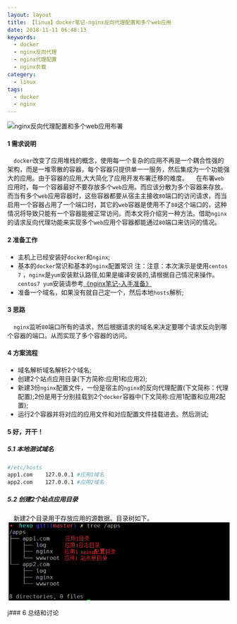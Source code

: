 ```yaml
---
layout: layout
title: 【linux】docker笔记-nginx反向代理配置和多个web应用
date: 2018-11-11 06:48:13
keywords: 
  - docker
  - nginx反向代理
  - nginx代理配置
  - nginx负载
categery: 
  - linux
tags:
  - docker
  - nginx
---
```

![nginx反向代理配置和多个web应用布署
](/images/docker和nginx反向代理.png)
<!--more-->

#### 1 需求说明
   &emsp;`docker`改变了应用堆栈的概念，使用每一个复杂的应用不再是一个耦合性强的架构，而是一堆零散的容器，每个容器只提供单一一服务，然后集成为一个功能强大的应用。由于容器的应用,大大简化了应用开发布署迁移的难度。
   &emsp;在布署`web`应用时，每一个容器最好不要存放多个`web`应用。而应该分散为多个容器来存放。而当有多个`web`应用容器时，这些容器都要从宿主主接收`80`端口的访问请求，而当启用一个容器占用了一个端口时，其它的`web`容器是使用不了`80`这个端口的，这种情况将导致只能有一个容器能被正常访问。而本文将介绍另一种方法。借助`nginx`的请求反向代理功能来实现多个`web`应用个容器都能通过`80`端口来访问的情况。

#### 2 准备工作
* 主机上已经安装好`docker`和`nginx`;
* 基本的`docker`常识和基本的`nginx`配置常识
注：注意：本次演示是使用`centos 7` ，`nginx`是`yum`安装默认路径,如果是编译安装的,请根据自己情况来操作。`centos7 yum`安装请参考[《nginx笔记-入手准备》](/2018/11/09/【linux】nginx笔记-入手准备/)
* 准备一个域名，如果没有就自己定一个，然后本地`hosts`解析;

#### 3 思路
  &emsp;`nginx`监听`80`端口所有的请求，然后根据请求的域名来决定要哪个请求反向到哪个容器的端口。从而实现了多个容器的访问。

#### 4 方案流程
-  域名解析域名解析2个域名;
-  创建2个站点应用目录(下方简称:应用1和应用2);
-  新建3份`nginx`配置文件，一份是宿主的`nginx`的反向代理配置(下文简称：代理配置);2份是用于分别挂载到2个`docker`容器中(下文简称:应用1配置和应用2配置);
-  运行2个容器并将对应的应用文件和对应配置文件挂载进去。然后测试;

#### 5 好，开干！
#####  5.1 本地测试域名
``` bash 
#/etc/hosts
app1.com    127.0.0.1 #应用1域名
app2.com    127.0.0.1 #应用2域名
```
##### 5.2 创建2个站点应用目录
  &emsp;新建2个目录用于存放应用的源数据。目录树如下。
![nginx反向代理](/images/20181115/20181115112537.png)

j### 6 总结和讨论
